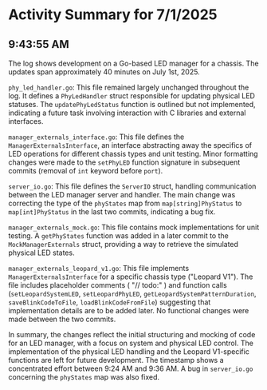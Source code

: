 # Activity Summary for 7/1/2025

## 9:43:55 AM
The log shows development on a Go-based LED manager for a chassis.  The updates span approximately 40 minutes on July 1st, 2025.

`phy_led_handler.go`: This file remained largely unchanged throughout the log. It defines a `PhyLedHandler` struct responsible for updating physical LED statuses.  The `updatePhyLedStatus` function is outlined but not implemented, indicating a future task involving interaction with C libraries and external interfaces.

`manager_externals_interface.go`: This file defines the `ManagerExternalsInterface`, an interface abstracting away the specifics of LED operations for different chassis types and unit testing.  Minor formatting changes were made to the `setPhyLED` function signature in subsequent commits (removal of `int` keyword before `port`).

`server_io.go`:  This file defines the `ServerIO` struct, handling communication between the LED manager server and handler. The main change was correcting the type of the `phyStates` map from `map[string]PhyStatus` to `map[int]PhyStatus` in the last two commits, indicating a bug fix.

`manager_externals_mock.go`: This file contains mock implementations for unit testing. A `getPhyStates` function was added in a later commit to the `MockManagerExternals` struct, providing a way to retrieve the simulated physical LED states.

`manager_externals_leopard_v1.go`: This file implements `ManagerExternalsInterface` for a specific chassis type ("Leopard V1").  The file includes placeholder comments ( "// todo:" ) and function calls (`setLeopardSystemLED`, `setLeopardPhyLED`, `getLeopardSystemPatternDuration`, `saveBlinkCodeToFile`, `loadBlinkCodeFromFile`) suggesting that implementation details are to be added later.  No functional changes were made between the two commits.

In summary, the changes reflect the initial structuring and mocking of code for an LED manager, with a focus on system and physical LED control.  The implementation of the physical LED handling and the Leopard V1-specific functions are left for future development.  The timestamp shows a concentrated effort between 9:24 AM and 9:36 AM. A bug in `server_io.go` concerning the `phyStates` map was also fixed.
